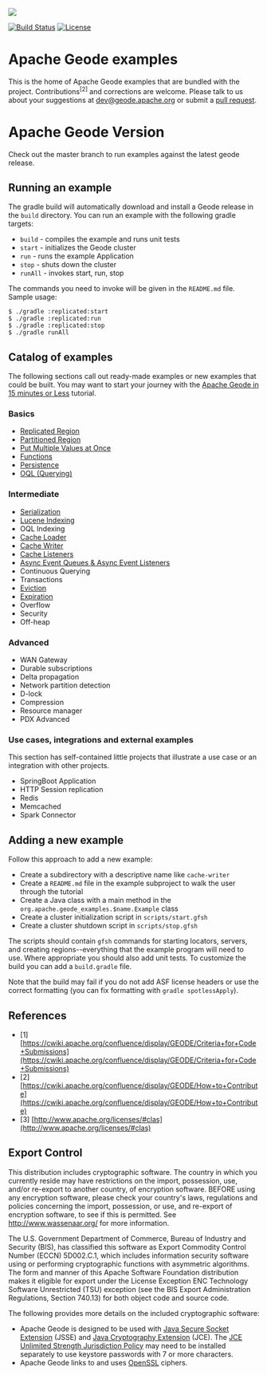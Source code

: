 <!--
Licensed to the Apache Software Foundation (ASF) under one or more
contributor license agreements.  See the NOTICE file distributed with
this work for additional information regarding copyright ownership.
The ASF licenses this file to You under the Apache License, Version 2.0
(the "License"); you may not use this file except in compliance with
the License.  You may obtain a copy of the License at

     http://www.apache.org/licenses/LICENSE-2.0

Unless required by applicable law or agreed to in writing, software
distributed under the License is distributed on an "AS IS" BASIS,
WITHOUT WARRANTIES OR CONDITIONS OF ANY KIND, either express or implied.
See the License for the specific language governing permissions and
limitations under the License.
-->

[<img src="https://geode.apache.org/img/apache_geode_logo.png" align="center"/>](http://geode.apache.org)

[![Build Status](https://travis-ci.org.apache.geode_examples.svg?branch=develop)](https://travis-ci.org.apache.geode_examples) [![License](https://img.shields.io/badge/License-Apache%202.0-blue.svg)](https://www.apache.org/licenses/LICENSE-2.0)

# Apache Geode examples

This is the home of Apache Geode examples that are bundled with the project.
Contributions<sup>[2]</sup> and corrections are welcome. Please talk to us
about your suggestions at [dev@geode.apache.org](mailto:dev@geode.apache.org)
or submit a [pull request](https://github.com/apache/geode/pull/new/develop).

# Apache Geode Version

Check out the master branch to run examples against the latest geode release.

## Running an example

The gradle build will automatically download and install a Geode release in the
`build` directory. You can run an example with the following gradle targets:

* `build` - compiles the example and runs unit tests
* `start` - initializes the Geode cluster
* `run` - runs the example Application
* `stop` - shuts down the cluster
* `runAll` - invokes start, run, stop

The commands you need to invoke will be given in the `README.md` file. Sample
usage:

    $ ./gradle :replicated:start
    $ ./gradle :replicated:run
    $ ./gradle :replicated:stop
    $ ./gradle runAll

## Catalog of examples

The following sections call out ready-made examples or new examples that could
be built. You may want to start your journey with the [Apache Geode in 15
minutes or
Less](http://geode.apache.org/docs/guide/13/getting_started/15_minute_quickstart_gfsh.html)
tutorial.

### Basics

*  [Replicated Region](replicated/README.md)
*  [Partitioned Region](partitioned/README.md)
*  [Put Multiple Values at Once](putall/README.md)
*  [Functions](functions/README.md)
*  [Persistence](persistence/README.md)
*  [OQL (Querying)](queries/README.md)

### Intermediate

*  [Serialization](serialization/README.md)
*  [Lucene Indexing](lucene/README.md)
*  OQL Indexing
*  [Cache Loader](loader/README.md)
*  [Cache Writer](writer/README.md)
*  [Cache Listeners](listener/README.md)
*  [Async Event Queues & Async Event Listeners](async/README.md)
*  Continuous Querying
*  Transactions
*  [Eviction](eviction/README.md)
*  [Expiration](expiration/README.md)
*  Overflow
*  Security
*  Off-heap

### Advanced

*  WAN Gateway
*  Durable subscriptions
*  Delta propagation
*  Network partition detection
*  D-lock
*  Compression
*  Resource manager
*  PDX Advanced

### Use cases, integrations and external examples

This section has self-contained little projects that illustrate a use case or
an integration with other projects.

*  SpringBoot Application
*  HTTP Session replication
*  Redis
*  Memcached
*  Spark Connector

## Adding a new example

Follow this approach to add a new example:

* Create a subdirectory with a descriptive name like `cache-writer`
* Create a `README.md` file in the example subproject to walk the user through the tutorial
* Create a Java class with a main method in the `org.apache.geode_examples.$name.Example` class
* Create a cluster initialization script in `scripts/start.gfsh`
* Create a cluster shutdown script in `scripts/stop.gfsh`

The scripts should contain `gfsh` commands for starting locators, servers, and
creating regions--everything that the example program will need to use. Where
appropriate you should also add unit tests. To customize the build you can add
a `build.gradle` file.

Note that the build may fail if you do not add ASF license headers or use the
correct formatting (you can fix formatting with `gradle spotlessApply`).

## References

- [1]  [https://cwiki.apache.org/confluence/display/GEODE/Criteria+for+Code+Submissions](https://cwiki.apache.org/confluence/display/GEODE/Criteria+for+Code+Submissions)
- [2]  [https://cwiki.apache.org/confluence/display/GEODE/How+to+Contribute](https://cwiki.apache.org/confluence/display/GEODE/How+to+Contribute)
- [3]  [http://www.apache.org/licenses/#clas](http://www.apache.org/licenses/#clas)

## Export Control

This distribution includes cryptographic software.
The country in which you currently reside may have restrictions
on the import, possession, use, and/or re-export to another country,
of encryption software. BEFORE using any encryption software,
please check your country's laws, regulations and policies
concerning the import, possession, or use, and re-export of
encryption software, to see if this is permitted.
See <http://www.wassenaar.org/> for more information.

The U.S. Government Department of Commerce, Bureau of Industry and Security (BIS),
has classified this software as Export Commodity Control Number (ECCN) 5D002.C.1,
which includes information security software using or performing
cryptographic functions with asymmetric algorithms.
The form and manner of this Apache Software Foundation distribution makes
it eligible for export under the License Exception
ENC Technology Software Unrestricted (TSU) exception
(see the BIS Export Administration Regulations, Section 740.13)
for both object code and source code.

The following provides more details on the included cryptographic software:

* Apache Geode is designed to be used with
  [Java Secure Socket Extension](https://docs.oracle.com/javase/8/docs/technotes/guides/security/jsse/JSSERefGuide.html) (JSSE) and
  [Java Cryptography Extension](http://docs.oracle.com/javase/8/docs/technotes/guides/security/crypto/CryptoSpec.html) (JCE).
  The [JCE Unlimited Strength Jurisdiction Policy](http://www.oracle.com/technetwork/java/javase/downloads/jce8-download-2133166.html)
  may need to be installed separately to use keystore passwords with 7 or more characters.
* Apache Geode links to and uses [OpenSSL](https://www.openssl.org/) ciphers.
